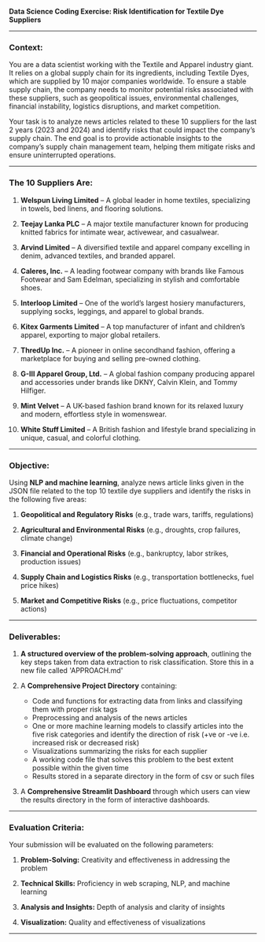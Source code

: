 **Data Science Coding Exercise: Risk Identification for Textile Dye Suppliers**

---

### **Context:**

You are a data scientist working with the Textile and Apparel industry giant. It relies on a global supply chain for its ingredients, including Textile Dyes, which are supplied by 10 major companies worldwide. To ensure a stable supply chain, the company needs to monitor potential risks associated with these suppliers, such as geopolitical issues, environmental challenges, financial instability, logistics disruptions, and market competition.

Your task is to analyze news articles related to these 10 suppliers for the last 2 years (2023 and 2024) and identify risks that could impact the company’s supply chain. The end goal is to provide actionable insights to the company’s supply chain management team, helping them mitigate risks and ensure uninterrupted operations.

---

### **The 10 Suppliers Are:**

1. **Welspun Living Limited** – A global leader in home textiles, specializing in towels, bed linens, and flooring solutions.

2. **Teejay Lanka PLC** – A major textile manufacturer known for producing knitted fabrics for intimate wear, activewear, and casualwear.

3. **Arvind Limited** – A diversified textile and apparel company excelling in denim, advanced textiles, and branded apparel.

4. **Caleres, Inc.** – A leading footwear company with brands like Famous Footwear and Sam Edelman, specializing in stylish and comfortable shoes.

5. **Interloop Limited** – One of the world’s largest hosiery manufacturers, supplying socks, leggings, and apparel to global brands.

6. **Kitex Garments Limited** – A top manufacturer of infant and children’s apparel, exporting to major global retailers.

7. **ThredUp Inc.** – A pioneer in online secondhand fashion, offering a marketplace for buying and selling pre-owned clothing.

8. **G-III Apparel Group, Ltd.** – A global fashion company producing apparel and accessories under brands like DKNY, Calvin Klein, and Tommy Hilfiger.

9. **Mint Velvet** – A UK-based fashion brand known for its relaxed luxury and modern, effortless style in womenswear.

10. **White Stuff Limited** – A British fashion and lifestyle brand specializing in unique, casual, and colorful clothing.

---

### **Objective:**

Using **NLP and machine learning**, analyze news article links given in the JSON file related to the top 10 textile dye suppliers and identify the risks in the following five areas:

1. **Geopolitical and Regulatory Risks**
   (e.g., trade wars, tariffs, regulations)

2. **Agricultural and Environmental Risks**
   (e.g., droughts, crop failures, climate change)

3. **Financial and Operational Risks**
   (e.g., bankruptcy, labor strikes, production issues)

4. **Supply Chain and Logistics Risks**
   (e.g., transportation bottlenecks, fuel price hikes)

5. **Market and Competitive Risks**
   (e.g., price fluctuations, competitor actions)

---

### **Deliverables:**

1. **A structured overview of the problem-solving approach**, outlining the key steps taken from data extraction to risk classification. Store this in a new file called 'APPROACH.md'

2. A **Comprehensive Project Directory** containing:

   * Code and functions for extracting data from links and classifying them with proper risk tags
   * Preprocessing and analysis of the news articles
   * One or more machine learning models to classify articles into the five risk categories and identify the direction of risk (+ve or -ve i.e. increased risk or decreased risk)
   * Visualizations summarizing the risks for each supplier
   * A working code file that solves this problem to the best extent possible within the given time
   * Results stored in a separate directory in the form of csv or such files

1. A **Comprehensive Streamlit Dashboard** through which users can view the results directory in the form of interactive dashboards.

---

### **Evaluation Criteria:**

Your submission will be evaluated on the following parameters:

1. **Problem-Solving:**
   Creativity and effectiveness in addressing the problem

2. **Technical Skills:**
   Proficiency in web scraping, NLP, and machine learning

3. **Analysis and Insights:**
   Depth of analysis and clarity of insights

4. **Visualization:**
   Quality and effectiveness of visualizations

---
